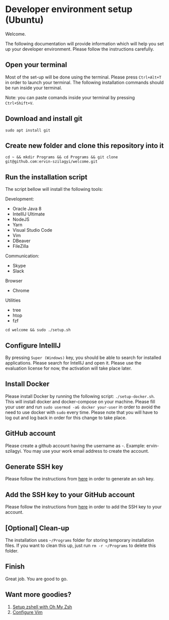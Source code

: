 # Developer environment setup (Ubuntu)

Welcome.

The following documentation will provide information which will help you set up your developer environment. Please follow the instructions carefully.

## Open your terminal

Most of the set-up will be done using the terminal. Please press `Ctrl+Alt+T` in order to launch your terminal. The following installation commands should be run inside your terminal. 

Note: you can paste comands inside your terminal by pressing `Ctrl+Shift+V`.

## Download and install git

`sudo apt install git`

## Create new folder and clone this repository into it

`cd ~ && mkdir Programs && cd Programs && git clone git@github.com:ervin-szilagyi/welcome.git`

## Run the installation script

The script bellow will install the following tools:

Development:

* Oracle Java 8
* IntellIJ Ultimate
* NodeJS
* Yarn
* Visual Studio Code
* Vim
* DBeaver
* FileZilla

Communication:

* Skype
* Slack

Browser

* Chrome

Utilities

* tree
* htop
* fzf

`cd welcome && sudo ./setup.sh`

## Configure IntellIJ

By pressing `Super (Windows)` key, you should be able to search for installed applications. Please search for IntellIJ and open it. Please use the evaluation license for now, the activation will take place later.

## Install Docker

Please install Docker by running the following script: `./setup-docker.sh`. This will install docker and docker-compose on your machine. Please fill your user and run  `sudo usermod -aG docker your-user` in order to avoid the need to use docker with `sudo` every time. Please note that you will have to log out and log back in order for this change to take place.  


## GitHub account

Please create a github account having the username as <firstname>-<lastname>. Example: ervin-szilagyi. You may use your work email address to create the account.

## Generate SSH key

Please follow the instructions from [here](https://help.github.com/en/enterprise/2.17/user/authenticating-to-github/generating-a-new-ssh-key-and-adding-it-to-the-ssh-agent) in order to generate an ssh key.

## Add the SSH key to your GitHub account

Please follow the instructions from [here](https://help.github.com/en/enterprise/2.17/user/authenticating-to-github/adding-a-new-ssh-key-to-your-github-account) in order to add the SSH key to your account.

## [Optional] Clean-up

The installation uses `~/Programs` folder for storing temporary installation files. If you want to clean this up, just run `rm -r ~/Programs` to delete this folder.

## Finish

Great job. You are good to go.

## Want more goodies?
1. [Setup zshell with Oh My Zsh](install-zshell.md)
2. [Configure Vim](vim-config.md)


